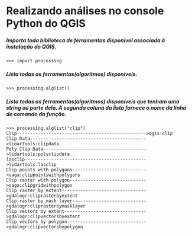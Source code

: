 # Realizando análises no console Python do QGIS

##### Importa toda biblioteca de ferramentas disponível associada à instalação do QGIS.
```programming
>>> import processing
```
##### Lista todas as ferramentas(algoritmos) disponíveis.
```programming
>>> processing.alglist()
```
##### Lista todas as ferramentas(algoritmos) disponíveis que tenham uma string ou parte dela. A segunda coluna da lista fornece o nome da linha de comando da função.
```programming
>>> processing.alglist("clip")
Clip------------------------------------------------->qgis:clip
Clip Data-------------------------------------------->lidartools:clipdata
Poly Clip Data--------------------------------------->lidartools:polyclipdata
lasclip---------------------------------------------->lidartools:lasclip
Clip points with polygons---------------------------->saga:clippointswithpolygons
Clip raster with polygon----------------------------->saga:clipgridwithpolygon
Clip raster by extent-------------------------------->gdalogr:cliprasterbyextent
Clip raster by mask layer---------------------------->gdalogr:cliprasterbymasklayer
Clip vectors by extent------------------------------->gdalogr:clipvectorsbyextent
Clip vectors by polygon------------------------------>gdalogr:clipvectorsbypolygon
```
